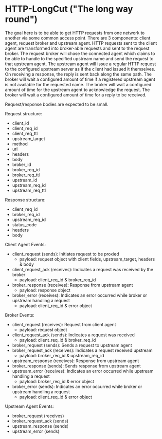 # HTTP-LongCut ("The long way round")

The goal here is to be able to get HTTP requests from one network to another via some common access point. There are 3 components: client agent, request broker and upstream agent. HTTP requests sent to the client agent are transformed into broker-able requests and sent to the request broker. The request broker will chose the connected agent which claims to be able to handle to the specified upstream name and send the request to that upstream agent. The upstream agent will issue a regular HTTP request to the configured upstream server as if the client had issued it themselves. On receiving a response, the reply is sent back along the same path. The broker will wait a configured amount of time if a registered upstream agent is not available for the requested name. The broker will wait a configured amount of time for the upstream agent to acknowledge the request. The broker will wait a configured amount of time for a reply to be received.

Request/response bodies are expected to be small.

Request structure:
* client_id
* client_req_id
* client_req_ttl
* upstream_target
* method
* url
* headers
* body
* broker_id
* broker_req_id
* broker_req_ttl
* upstream_id
* upstream_req_id
* upstream_req_ttl

Response structure:
* client_req_id
* broker_req_id
* upstream_req_id
* status_code
* headers
* body


Client Agent Events:
* client_request (sends): Initiates request to be proxied
    * payload: request object with client fields, upstream_target, headers & body
* client_request_ack (receives): Indicates a request was received by the broker
    * payload: client_req_id & broker_req_id
* broker_response (receives): Response from upstream agent
    * payload: response object
* broker_error (receives): Indicates an error occurred while broker or upstream handling a request
    * payload: client_req_id & error object

Broker Events:
* client_request (receives): Request from client agent
    * payload: request object
* client_request_ack (sends): Indicates a request was received
    * payload: client_req_id & broker_req_id
* broker_request (sends): Sends a request to upstream agent
* broker_request_ack (receives): Indicates a request received upstream
    * payload: broker_req_id & upstream_req_id
* upstream_response (receives): Response from upstream agent
* broker_response (sends): Sends response from upstream agent
* upstream_error (receives): Indicates an error occurred while upstream handling a request
    * payload: broker_req_id & error object
* broker_error (sends): Indicates an error occurred while broker or upstream handling a request
    * payload: client_req_id & error object

Upstream Agent Events:
* broker_request (receives)
* broker_request_ack (sends)
* upstream_response (sends)
* upstream_error (sends)
